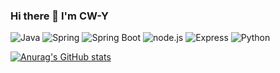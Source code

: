### Hi there 👋 I'm CW-Y

<!--
**cw-y/cw-y** is a ✨ _special_ ✨ repository because its `README.md` (this file) appears on your GitHub profile.

Here are some ideas to get you started:

- 🔭 I’m currently working on ...
- 🌱 I’m currently learning ...
- 👯 I’m looking to collaborate on ...
- 🤔 I’m looking for help with ...
- 💬 Ask me about ...
- 📫 How to reach me: ...
- 😄 Pronouns: ...
- ⚡ Fun fact: ...
-->



<img alt="Java" src ="https://img.shields.io/badge/Java-007396.svg?&style=for-the-badge&logo=Java&logoColor=white"> <img alt="Spring" src ="https://img.shields.io/badge/Spring-6DB33F.svg?&style=for-the-badge&logo=Spring&logoColor=white"/> <img alt="Spring Boot" src ="https://img.shields.io/badge/Spring Boot-6DB33F.svg?&style=for-the-badge&logo=Spring Boot&logoColor=white"/> <img alt="node.js" src ="https://img.shields.io/badge/Node.js-339933.svg?&style=for-the-badge&logo=Node.js&logoColor=black"/> <img alt="Express" src ="https://img.shields.io/badge/Express-000000.svg?&style=for-the-badge&logo=Express&logoColor=white"/> <img alt="Python" src ="https://img.shields.io/badge/Python-3776AB.svg?&style=for-the-badge&logo=Python&logoColor=white"/>


[![Anurag's GitHub stats](https://github-readme-stats.vercel.app/api?username=cw-y&show_icons=true)](https://github.com/anuraghazra/github-readme-stats) 

